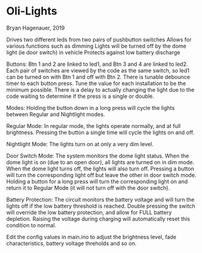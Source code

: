 # Oli-Lights

Bryan Hagenauer, 2019

Drives two different leds from two pairs of pushbutton switches
Allows for various functions such as dimming
Lights will be turned off by the dome light (ie door switch) in vehicle
Protects against low battery discharge


Buttons:
Btn 1 and 2 are linked to led1, and Btn 3 and 4 are linked to led2. Each pair of switches are viewed by the code as the same switch, so led1 can be turned on with Btn 1 and off with Btn 2. There is tunable debounce timer to each button press. Tune the value for each installation to be the minimum possible. There is a delay to actually changing the light due to the code waiting to determine if the press is a single or double.

Modes:
Holding the button down in a long press will cycle the lights between Regular and Nightlight modes.

Regular Mode:
In regular mode, the lights operate normally, and at full brightness. Pressing the button a single time will cycle the lights on and off.

Nightlight Mode:
The lights turn on at only a very dim level.

Door Switch Mode:
The system monitors the dome light status. When the dome light is on (due to an open door), all lights are turned on in dim mode. When the dome light turns off, the lights will also turn off. Pressing a button will turn the corresponding light off but leave the other in door switch mode. Holding a button for a long press will turn the corresponding light on 
and return it to Regular Mode (it will not turn off with the door switch).

Battery Protection:
The circuit monitors the battery voltage and will turn the lights off if the low battery threshold is reached. Double pressing the switch will override the low battery protection, and allow for FULL battery depletion. Raising the voltage during charging will automatically reset this condition to normal.

Edit the config values in main.ino to adjust the brightness level, fade characteristics, battery voltage threholds and so on.